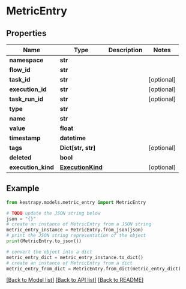 # MetricEntry


## Properties

Name | Type | Description | Notes
------------ | ------------- | ------------- | -------------
**namespace** | **str** |  | 
**flow_id** | **str** |  | 
**task_id** | **str** |  | [optional] 
**execution_id** | **str** |  | [optional] 
**task_run_id** | **str** |  | [optional] 
**type** | **str** |  | 
**name** | **str** |  | 
**value** | **float** |  | 
**timestamp** | **datetime** |  | 
**tags** | **Dict[str, str]** |  | [optional] 
**deleted** | **bool** |  | 
**execution_kind** | [**ExecutionKind**](ExecutionKind.md) |  | [optional] 

## Example

```python
from kestrapy.models.metric_entry import MetricEntry

# TODO update the JSON string below
json = "{}"
# create an instance of MetricEntry from a JSON string
metric_entry_instance = MetricEntry.from_json(json)
# print the JSON string representation of the object
print(MetricEntry.to_json())

# convert the object into a dict
metric_entry_dict = metric_entry_instance.to_dict()
# create an instance of MetricEntry from a dict
metric_entry_from_dict = MetricEntry.from_dict(metric_entry_dict)
```
[[Back to Model list]](../README.md#documentation-for-models) [[Back to API list]](../README.md#documentation-for-api-endpoints) [[Back to README]](../README.md)


